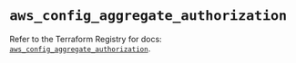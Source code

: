 # `aws_config_aggregate_authorization`

Refer to the Terraform Registry for docs: [`aws_config_aggregate_authorization`](https://registry.terraform.io/providers/hashicorp/aws/5.51.1/docs/resources/config_aggregate_authorization).
